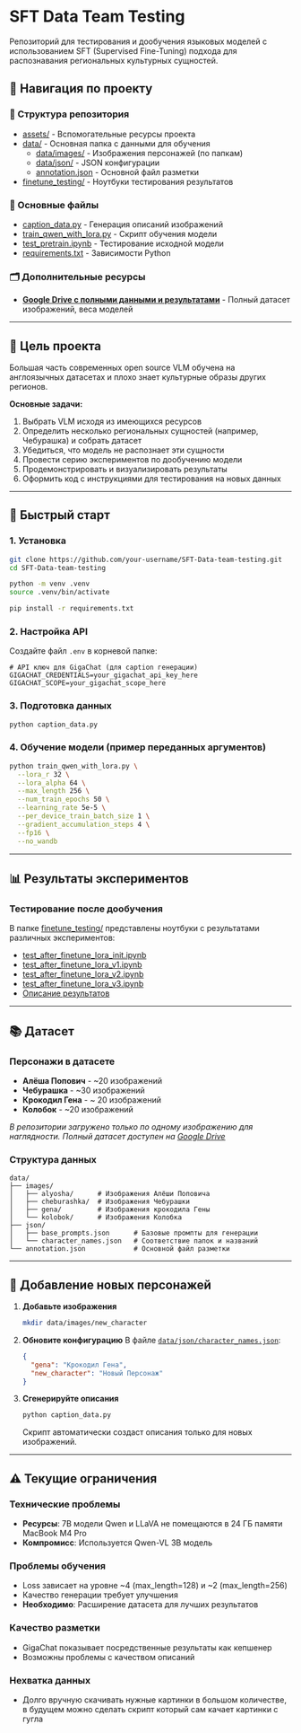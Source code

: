 # SFT Data Team Testing

Репозиторий для тестирования и дообучения языковых моделей с использованием SFT (Supervised Fine-Tuning) подхода для распознавания региональных культурных сущностей.

## 🔗 Навигация по проекту

### 📁 Структура репозитория
- [assets/](./assets/) - Вспомогательные ресурсы проекта
- [data/](./data/) - Основная папка с данными для обучения
  - [data/images/](./data/images/) - Изображения персонажей (по папкам)
  - [data/json/](./data/json/) - JSON конфигурации
  - [annotation.json](./data/annotation.json) - Основной файл разметки
- [finetune_testing/](./finetune_testing/) - Ноутбуки тестирования результатов

### 📓 Основные файлы
- [caption_data.py](./caption_data.py) - Генерация описаний изображений
- [train_qwen_with_lora.py](./train_qwen_with_lora.py) - Скрипт обучения модели
- [test_pretrain.ipynb](./test_pretrain.ipynb) - Тестирование исходной модели
- [requirements.txt](./requirements.txt) - Зависимости Python

### 🗂️ Дополнительные ресурсы
- **[Google Drive с полными данными и результатами](https://drive.google.com/drive/folders/1T_3XJvJv0nvGhF5j2txKP7Nj6hjOk1lE?usp=sharing)** - Полный датасет изображений, веса моделей
---

## 🎯 Цель проекта

Большая часть современных open source VLM обучена на англоязычных датасетах и плохо знает культурные образы других регионов.

**Основные задачи:**
1. Выбрать VLM исходя из имеющихся ресурсов
2. Определить несколько региональных сущностей (например, Чебурашка) и собрать датасет
3. Убедиться, что модель не распознает эти сущности
4. Провести серию экспериментов по дообучению модели
5. Продемонстрировать и визуализировать результаты
6. Оформить код с инструкциями для тестирования на новых данных

---

## 🚀 Быстрый старт

### 1. Установка
```bash
git clone https://github.com/your-username/SFT-Data-team-testing.git
cd SFT-Data-team-testing

python -m venv .venv
source .venv/bin/activate 

pip install -r requirements.txt
```

### 2. Настройка API
Создайте файл `.env` в корневой папке:
```env
# API ключ для GigaChat (для caption генерации)
GIGACHAT_CREDENTIALS=your_gigachat_api_key_here
GIGACHAT_SCOPE=your_gigachat_scope_here
```

### 3. Подготовка данных
```bash
python caption_data.py
```

### 4. Обучение модели (пример переданных аргументов)
```bash
python train_qwen_with_lora.py \
  --lora_r 32 \
  --lora_alpha 64 \
  --max_length 256 \
  --num_train_epochs 50 \
  --learning_rate 5e-5 \
  --per_device_train_batch_size 1 \
  --gradient_accumulation_steps 4 \
  --fp16 \
  --no_wandb
```

---

## 📊 Результаты экспериментов

### Тестирование после дообучения
В папке [finetune_testing/](./finetune_testing/) представлены ноутбуки с результатами различных экспериментов:

- [test_after_finetune_lora_init.ipynb](./finetune_testing/test_after_finetune_lora_init.ipynb)
- [test_after_finetune_lora_v1.ipynb](./finetune_testing/test_after_finetune_lora_v1.ipynb)
- [test_after_finetune_lora_v2.ipynb](./finetune_testing/test_after_finetune_lora_v2.ipynb)
- [test_after_finetune_lora_v3.ipynb](./finetune_testing/test_after_finetune_lora_v3.ipynb)
- [Описание результатов](./finetune_testing/results.MD)
---


## 📚 Датасет

### Персонажи в датасете
- **Алёша Попович** - ~20 изображений
- **Чебурашка** - ~30 изображений
- **Крокодил Гена** - ~ 20 изображений
- **Колобок** - ~20 изображений

*В репозитории загружено только по одному изображению для наглядности. Полный датасет доступен на [Google Drive](https://drive.google.com/drive/folders/1T_3XJvJv0nvGhF5j2txKP7Nj6hjOk1lE?usp=sharing)*

### Структура данных
```
data/
├── images/
│   ├── alyosha/      # Изображения Алёши Поповича
│   ├── cheburashka/  # Изображения Чебурашки
│   ├── gena/         # Изображения крокодила Гены
│   └── kolobok/      # Изображения Колобка
├── json/
│   ├── base_prompts.json      # Базовые промпты для генерации
│   └── character_names.json   # Соответствие папок и названий
└── annotation.json            # Основной файл разметки
```

---

## 🔄 Добавление новых персонажей

1. **Добавьте изображения**
   ```bash
   mkdir data/images/new_character
   ```

2. **Обновите конфигурацию**
   В файле [`data/json/character_names.json`](./data/json/character_names.json):
   ```json
   {
     "gena": "Крокодил Гена",
     "new_character": "Новый Персонаж"
   }
   ```

3. **Сгенерируйте описания**
   ```bash
   python caption_data.py
   ```
   Скрипт автоматически создаст описания только для новых изображений.

---

## ⚠️ Текущие ограничения

### Технические проблемы
- **Ресурсы**: 7B модели Qwen и LLaVA не помещаются в 24 ГБ памяти MacBook M4 Pro
- **Компромисс**: Используется Qwen-VL 3B модель

### Проблемы обучения
- Loss зависает на уровне ~4 (max_length=128) и ~2 (max_length=256)
- Качество генерации требует улучшения
- **Необходимо**: Расширение датасета для лучших результатов

### Качество разметки
- GigaChat показывает посредственные результаты как кепшенер
- Возможны проблемы с качеством описаний

### Нехватка данных
- Долго вручную скачивать нужные картинки в большом количестве, в будущем можно сделать скрипт который сам качает картинки с гугла
